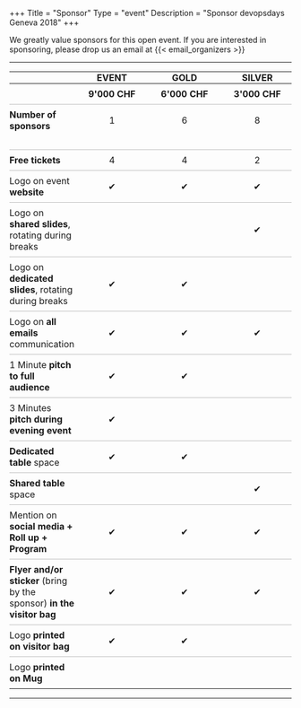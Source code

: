 +++
Title = "Sponsor"
Type = "event"
Description = "Sponsor devopsdays Geneva 2018"
+++

<style>
  thead th {
    padding: 0 2.5rem;
  }

  tbody tr:nth-child(2) td {
    padding-bottom: 2rem;
  }

  tbody tr:not(:first-child) {
    border-top: 1px solid #BDBDBD;
  }
  tbody td {
    padding: 0.5rem 0;
  }
</style>

We greatly value sponsors for this open event. If you are interested in sponsoring, please drop us an email at {{< email_organizers >}}

<hr>

|                                                                        |     EVENT     |     GOLD      |    SILVER     |    BRONZE     |     MUG     |
| ---------------------------------------------------------------------- | :-----------: | :-----------: | :-----------: | :-----------: | :---------: |
|                                                                        | **9'000 CHF** | **6'000 CHF** | **3'000 CHF** | **1'500 CHF** | **500 CHF** |
| **Number of sponsors**                                                 |       1       |       6       |       8       |      12       |      8      |
| **Free tickets**                                                       |       4       |       4       |       2       |       1       |      0      |
| Logo on event **website**                                              |       ✔       |       ✔       |       ✔       |       ✔       |             |
| Logo on **shared slides**, rotating during breaks                      |               |               |       ✔       |       ✔       |             |
| Logo on **dedicated slides**, rotating during breaks                   |       ✔       |       ✔       |               |               |             |
| Logo on **all emails** communication                                   |       ✔       |       ✔       |       ✔       |               |             |
| 1 Minute **pitch to full audience**                                    |       ✔       |       ✔       |               |               |             |
| 3 Minutes **pitch during evening event**                               |       ✔       |               |               |               |             |
| **Dedicated table** space                                              |       ✔       |       ✔       |               |               |             |
| **Shared table** space                                                 |               |               |       ✔       |               |             |
| Mention on **social media + Roll up + Program**                        |       ✔       |       ✔       |       ✔       |               |             |
| **Flyer and/or sticker** (bring by the sponsor) **in the visitor bag** |       ✔       |       ✔       |       ✔       |       ✔       |             |
| Logo **printed on visitor bag**                                        |       ✔       |       ✔       |               |               |             |
| Logo **printed on Mug**                                                |               |               |               |               |      ✔      |

<!--
<hr/>

<div style="width:590px">
<table border=1 cellspacing=1>
  <tr>
    <th><i>packages</i></th>
    <th><center><b><u>Bronze<br />1000 usd</u></center></b></th>
    <th><center><b><u>Silver<br />3000 usd</u></center></b></th>
    <th><center><b><u>Gold<br />5000 usd</u></center></b></th>
    <th></th>
  </tr>
<tr><td>2 included tickets</td><td bgcolor="gold">&nbsp;</td><td bgcolor="gold">&nbsp;</td><td bgcolor="gold">&nbsp;</td></tr>
<tr><td>logo on event website</td><td bgcolor="gold">&nbsp;</td><td bgcolor="gold">&nbsp;</td><td bgcolor="gold">&nbsp;</td></tr>
<tr><td>logo on shared slide, rotating during breaks</td><td bgcolor="gold">&nbsp;</td><td bgcolor="gold">&nbsp;</td><td bgcolor="gold">&nbsp;</td></tr>
<tr><td>logo on all email communication</td><td>&nbsp;</td><td bgcolor="gold">&nbsp;</td><td bgcolor="gold">&nbsp;</td></tr>
<tr><td>logo on its own slide, rotating during breaks</td><td>&nbsp;</td><td bgcolor="gold">&nbsp;</td><td bgcolor="gold">&nbsp;</td></tr>
<tr><td>1 minute pitch to full audience (including streaming audience)</td><td>&nbsp;</td><td>&nbsp;</td><td bgcolor="gold">&nbsp;</td></tr></tr>
<tr><td>2 additional tickets (4 in total)</td><td>&nbsp;</td><td bgcolor="gold">&nbsp;</td><td>&nbsp;</td></tr>
<tr><td>4 additional tickets (6 in total)</td><td>&nbsp;</td><td>&nbsp;</td><td bgcolor="gold">&nbsp;</td></tr>
<tr><td>shared table for swag</td><td>&nbsp;</td><td bgcolor="gold">&nbsp;</td><td>&nbsp;</td></tr>
<tr><td>booth/table space</td><td>&nbsp;</td><td>&nbsp;</td><td bgcolor="gold">&nbsp;</td></tr>
</table>
<hr/>
There are also opportunities for exclusive special sponsorships. We'll have sponsors for various events with special privileges for the sponsors of these events. If you are interested in special sponsorships or have a creative idea about how you can support the event, send us an email.
<br/>
<br/>

<br>
<br>
<table border=1 cellspacing=1>
  <tr>
    <th><i>Sponsor FAQ</i></th>
    <th><center><b>Answers to questions frequently asked by sponsors&nbsp;&nbsp;&nbsp;&nbsp;&nbsp;&nbsp;&nbsp;&nbsp;&nbsp;&nbsp;&nbsp;&nbsp;&nbsp;&nbsp;&nbsp;&nbsp;&nbsp;&nbsp;&nbsp;&nbsp;&nbsp;&nbsp;&nbsp;&nbsp;&nbsp;&nbsp;&nbsp;&nbsp;&nbsp;&nbsp;&nbsp;&nbsp;&nbsp;&nbsp;&nbsp;&nbsp;&nbsp;&nbsp;&nbsp;&nbsp;&nbsp;&nbsp;&nbsp;&nbsp;&nbsp;&nbsp;&nbsp;&nbsp;&nbsp;</center></b></th>
    <th></th>
  </tr>
<tr><td>What dates/times can we set up and tear down?</td><td></td></tr>
<tr><td>How do we ship to the venue?</td><td></td></tr>
<tr><td>How do we ship from the venue?</td><td></td></tr>
<tr><td>Whom should we send?</td><td></td></tr>
<tr><td>What should we expect regarding electricity? (how much, any fees, etc)</td><td></td></tr>
<tr><td>What should we expect regarding WiFi? (how much, any fees, etc)</td><td></td></tr>
<tr><td>How do we order additional A/V equipment?</td><td></td></tr>
<tr><td>Additional important details</td><td></td></tr>
</table>
</div>

-->
<hr/>

